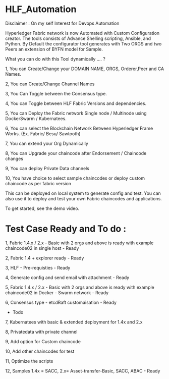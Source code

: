 # HLF_Automation

Disclaimer : On my self Interest for Devops Automation

Hyperledger Fabric network is now Automated with Custom Configuration creator. The tools consists of Advance Shelling scripting, Ansible, and Python. By Default the configurator tool generates with Two ORGS and two Peers an extension of BYFN model for Sample. 

What you can do with this Tool dynamically .... ?

1, You can Create/Change your DOMAIN NAME, ORGS, Orderer,Peer and CA Names.

2, You can Create/Change Channel Names 

3, You Can Toggle between the Consensus type.

4, You can Toggle between HLF Fabric Versions and dependencies.

5, You can Deploy the Fabric network Single node / Multinode using DockerSwarm / Kubernatees.

6, You can select the Blockchain Network Between Hyperledger Frame Works. (Ex. Fabric/ Besu/ Sawtooth)

7, You can extend your Org Dynamically

8, You can Upgrade your chaincode after Endorsement / Chaincode changes

9, You can deploy Private Data channels 

10, You have choice to select sample chaincodes or deploy custom chaincode as per fabric version

This can be deployed on local system to generate config and test. You can also use it to deploy and test your own Fabric chaincodes and applications. 

To get started, see the demo video.

# Test Case Ready and To do :

1, Fabric 1.4.x / 2.x - Basic with 2 orgs and above is ready with example chaincode02 in single host  - Ready

2, Fabric 1.4  + explorer ready - Ready

3, HLF - Pre-requisties - Ready

4, Generate config and send email with attachment - Ready

5, Fabric 1.4.x / 2.x - Basic with 2 orgs and above is ready with example chaincode02 in Docker - Swarm network - Ready

6, Consensus type - etcdRaft customaisation - Ready 

- Todo

7, Kubernatees with basic  & extended deployment for 1.4x and 2.x

8, Privatedata with private channel

9, Add option for Custom chaincode

10, Add other chaincodes for test

11, Optimize the scripts

12, Samples 1.4x = SACC, 2.x= Asset-transfer-Basic, SACC, ABAC -  Ready 
